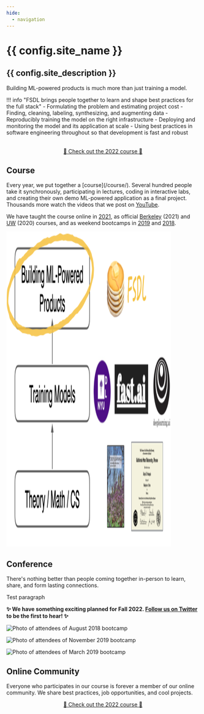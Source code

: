 ```yaml
---
hide:
  - navigation
---
```


<h1 class="title">{{ config.site_name }}</h1>

<h2 class="subtitle">{{ config.site_description }}</h2>

Building ML-powered products is much more than just training a model.

!!! info "FSDL brings people together to learn and shape best practices for the full stack"
    - Formulating the problem and estimating project cost
    - Finding, cleaning, labeling, synthesizing, and augmenting data
    - Reproducibly training the model on the right infrastructure
    - Deploying and monitoring the model and its application at scale
    - Using best practices in software engineering throughout so that development is fast and robust

<div style="text-align: center; margin-top: 2rem;">
  <a class="md-button md-button--primary" href="/course/">🚀 Check out the 2022 course 🚀</a>
</div>

## Course

<div class="row" markdown>
  <div markdown>
  Every year, we put together a [course](/course/).
  Several hundred people take it synchronously, participating in lectures, coding in interactive labs, and creating their own demo ML-powered application as a final project.
  Thousands more watch the videos that we post on <a href="https://youtube.com/c/FullStackDeepLearning">YouTube</a>.

  We have taught the course online in [2021](/spring2021), as official [Berkeley](https://bit.ly/berkeleyfsdl) (2021) and [UW](https://bit.ly/uwfsdl) (2020) courses, and as weekend bootcamps in [2019](/march2019) and [2018](/august2018).
  </div>

  <img src="images/positioning.png" height="822px" width="430px">
</div>

## Conference

There's nothing better than people coming together in-person to learn, share, and form lasting connections.

Test paragraph

**✨ We have something exciting planned for Fall 2022. [Follow us on Twitter](https://twitter.com/full_stack_dl) to be the first to hear! ✨**

![Photo of attendees of August 2018 bootcamp](/images/august2018.jpg)

![Photo of attendees of November 2019 bootcamp](/images/nov2019.jpg)

![Photo of attendees of March 2019 bootcamp](/images/march2019.jpg)

## Online Community

Everyone who participates in our course is forever a member of our online community.
We share best practices, job opportunities, and cool projects.

<div style="text-align: center; margin-top: 1em;">
  <a class="md-button md-button--primary" href="/course/">🚀 Check out the 2022 course 🚀</a>
</div>
